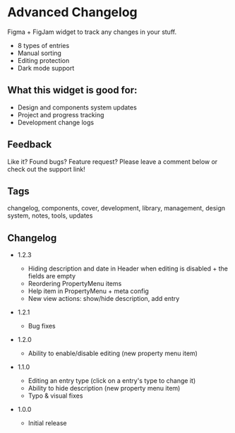 # Advanced Changelog

Figma + FigJam widget to track any changes in your stuff.

- 8 types of entries
- Manual sorting
- Editing protection
- Dark mode support

## What this widget is good for: 

- Design and components system updates
- Project and progress tracking
- Development change logs

## Feedback

Like it? Found bugs? Feature request? Please leave a comment below or check out the support link!

## Tags

changelog, components, cover, development, library, management, design system, notes, tools, updates

## Changelog

- 1.2.3
    - Hiding description and date in Header when editing is disabled + the fields are empty 
    - Reordering PropertyMenu items
    - Help item in PropertyMenu + meta config
    - New view actions: show/hide description, add entry

- 1.2.1
    - Bug fixes

- 1.2.0
    - Ability to enable/disable editing (new property menu item)

- 1.1.0
    - Editing an entry type (click on a entry's type to change it)
    - Ability to hide description (new property menu item)
    - Typo & visual fixes

- 1.0.0 
    - Initial release
